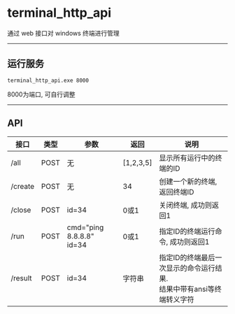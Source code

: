 # terminal_http_api

通过 web 接口对 windows 终端进行管理

------



## 运行服务

```
terminal_http_api.exe 8000
```

8000为端口, 可自行调整

------



## API

| 接口    | 类型 | 参数                          | 返回      | 说明                                                         |
| ------- | ---- | ----------------------------- | --------- | ------------------------------------------------------------ |
| /all    | POST | 无                            | [1,2,3,5] | 显示所有运行中的终端的ID                                     |
| /create | POST | 无                            | 34        | 创建一个新的终端, 返回终端ID                                 |
| /close  | POST | id=34                         | 0或1      | 关闭终端, 成功则返回1                                        |
| /run    | POST | cmd="ping 8.8.8.8"<br />id=34 | 0或1      | 指定ID的终端运行命令, 成功则返回1                            |
| /result | POST | id=34                         | 字符串    | 指定ID的终端最后一次显示的命令运行结果.<br />结果中带有ansi等终端转义字符 |

